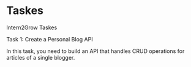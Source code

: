 # Taskes
Intern2Grow Taskes

Task 1: Create a Personal Blog API

In this task, you need to build an API that handles CRUD operations for articles of a single blogger.